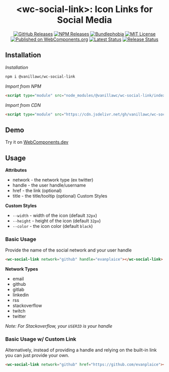 <h1 align="center">&lt;wc-social-link&gt;: Icon Links for Social Media</h1>

<div align="center">
  <a href="https://github.com/vanillawc/wc-social-link/releases"><img src="https://badgen.net/github/tag/vanillawc/wc-social-link" alt="GitHub Releases"></a>
  <a href="https://www.npmjs.com/package/@vanillawc/wc-social-link"><img src="https://badgen.net/npm/v/@vanillawc/wc-social-link" alt="NPM Releases"></a>
  <a href="https://bundlephobia.com/result?p=@vanillawc/wc-social-link"><img src="https://badgen.net/bundlephobia/minzip/@vanillawc/wc-social-link" alt="Bundlephobia"></a>
  <a href="https://raw.githubusercontent.com/vanillawc/wc-social-link/master/LICENSE"><img src="https://badgen.net/github/license/vanillawc/wc-social-link" alt="MIT License"></a>
  <a href="https://www.webcomponents.org/element/vanillawc/wc-social-link"><img src="https://img.shields.io/badge/webcomponents.org-published-blue.svg" alt="Published on WebComponents.org"></a>
  <a href="https://github.com/vanillawc/wc-social-link/actions"><img src="https://github.com/vanillawc/wc-social-link/workflows/Latest/badge.svg" alt="Latest Status"></a>
  <a href="https://github.com/vanillawc/wc-social-link/actions"><img src="https://github.com/vanillawc/wc-social-link/workflows/Release/badge.svg" alt="Release Status"></a>
</div>

## Installation

*Installation*
```sh
npm i @vanillawc/wc-social-link
```

*Import from NPM*
```html
<script type="module" src="node_modules/@vanillawc/wc-social-link/index.js"></script>
```

*Import from CDN*
```html
<script type="module" src="https://cdn.jsdelivr.net/gh/vanillawc/wc-social-link/index.js"></script>
```

## Demo

Try it on [WebComponents.dev](https://webcomponents.dev/edit/urflGeFYnQ2S66ff46yE?sv=1&pm=1)

## Usage

**Attributes**

- network - the network type (ex twitter)
- handle - the user handle/username
- href - the link (optional)
- title - the title/tooltip (optional)
Custom Styles

**Custom Styles**
- `--width` - width of the icon (default `32px`)
- `--height` - height of the icon (default `32px`)
- `--color` - the icon color (default `black`)

### Basic Usage

Provide the name of the social network and your user handle

```html
<wc-social-link network="github" handle="evanplaice"></wc-social-link>
```

**Network Types**
- email
- github
- gitlab
- linkedin
- rss
- stackoverflow
- twitch
- twitter

*Note: For Stackoverflow, your `USERID` is your handle*

### Basic Usage w/ Custom Link

Alternatively, instead of providing a handle and relying on the built-in link you can just provide your own.

```html
<wc-social-link network="github" href="https://github.com/evanplaice"></wc-social-link>
```
